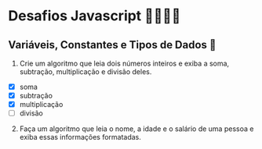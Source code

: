 # Desafios Javascript 👩🏻‍💻🚀

## Variáveis, Constantes e Tipos de Dados 🎲

1. Crie um algoritmo que leia dois números inteiros e exiba a soma, subtração,
   multiplicação e divisão deles.

* [X]  soma
* [X]  subtração
* [X]  multiplicação
* [ ]  divisão

2. Faça um algoritmo que leia o nome, a idade e o salário de uma pessoa e exiba
   essas informações formatadas.
